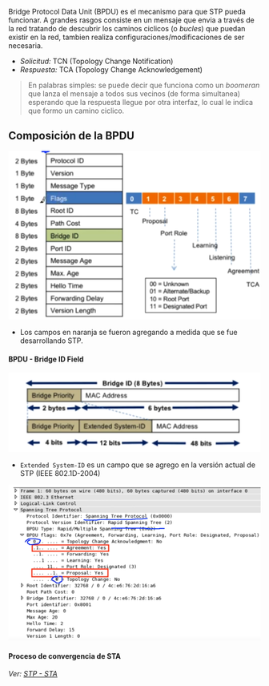 Bridge Protocol Data Unit (BPDU) es el mecanismo para que STP pueda funcionar. 
A grandes rasgos consiste en un mensaje que envia a través de la red tratando de descubrir los caminos ciclicos (o _bucles_) que puedan existir en la red, tambien realiza configuraciones/modificaciones de ser necesaria.
- _Solicitud:_ TCN (Topology Change Notification)
- _Respuesta:_ TCA (Topology Change Acknowledgement)

> En palabras simples: se puede decir que funciona como un _boomeran_ que lanza el mensaje a todos sus vecinos (de forma simultanea) esperando que la respuesta llegue por otra interfaz, lo cual le indica que formo un camino ciclico. 

## Composición de la BPDU

![](_anexos_/Screenshot%20from%202024-01-02%2011-21-26.png)

- Los campos en naranja se fueron agregando a medida que se fue desarrollando STP.

#### BPDU  - Bridge ID Field

![](_anexos_/Screenshot%20from%202024-01-02%2011-23-14.png)

- `Extended System-ID` es un campo que se agrego en la versión actual de STP (IEEE 802.1D-2004)

![](_anexos_/Screenshot%20from%202024-01-02%2011-25-25.png)

#### Proceso de convergencia de STA
_Ver: [STP - STA](STP%20-%20STA.md)_